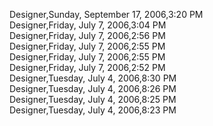﻿Designer,Sunday, September 17, 2006,3:20 PM  Designer,Friday, July 7, 2006,3:04 PM  Designer,Friday, July 7, 2006,2:56 PM  Designer,Friday, July 7, 2006,2:55 PM  Designer,Friday, July 7, 2006,2:55 PM  Designer,Friday, July 7, 2006,2:52 PM  Designer,Tuesday, July 4, 2006,8:30 PM  Designer,Tuesday, July 4, 2006,8:26 PM  Designer,Tuesday, July 4, 2006,8:25 PM  Designer,Tuesday, July 4, 2006,8:23 PM